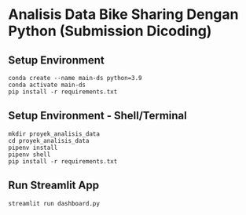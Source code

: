 # Analisis Data Bike Sharing Dengan Python (Submission Dicoding)

## Setup Environment
```plaintext
conda create --name main-ds python=3.9
conda activate main-ds
pip install -r requirements.txt
```

## Setup Environment - Shell/Terminal
``` plaintext
mkdir proyek_analisis_data
cd proyek_analisis_data
pipenv install
pipenv shell
pip install -r requirements.txt
```
## Run Streamlit App
```plaintext
streamlit run dashboard.py
```
